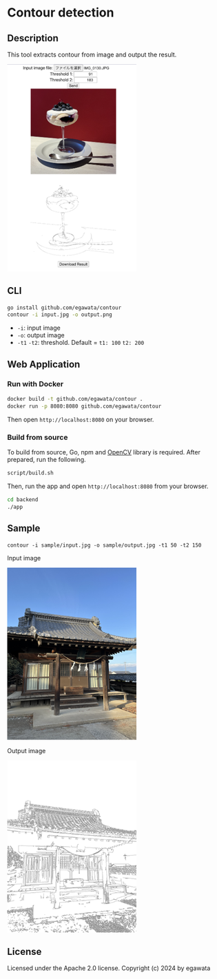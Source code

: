 # Contour detection

## Description

This tool extracts contour from image and output the result.

<img src="sample/webapp.png" width="300">

## CLI

~~~sh
go install github.com/egawata/contour
contour -i input.jpg -o output.png
~~~

- `-i`: input image
- `-o`: output image
- `-t1` `-t2`: threshold. Default = `t1: 100` `t2: 200`

## Web Application

### Run with Docker

~~~sh
docker build -t github.com/egawata/contour .
docker run -p 8080:8080 github.com/egawata/contour
~~~

Then open `http://localhost:8080` on your browser.

### Build from source

To build from source, Go, npm and [OpenCV](https://opencv.org/) library is required.
After prepared, run the following.

~~~sh
script/build.sh
~~~

Then, run the app and open `http://localhost:8080` from your browser.

~~~sh
cd backend
./app
~~~

## Sample

~~~
contour -i sample/input.jpg -o sample/output.jpg -t1 50 -t2 150
~~~

Input image

<img src="sample/input.jpg" width="300" />

Output image

<img src="sample/output.jpg" width="300" />

## License

Licensed under the Apache 2.0 license. Copyright (c) 2024 by egawata
